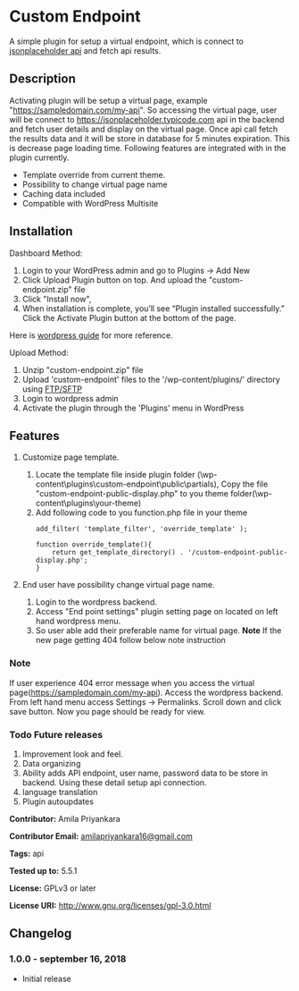 # Custom Endpoint #

A simple plugin for setup a virtual endpoint, which is connect to [jsonplaceholder api](https://jsonplaceholder.typicode.com) and fetch api results.

## Description ##

Activating plugin will be setup a virtual page, example "https://sampledomain.com/my-api". So accessing the virtual page, user will be connect to https://jsonplaceholder.typicode.com api in the backend and fetch user details and display on the virtual page. Once api call fetch the results data and it will be store in database for 5 minutes expiration. This is decrease page loading time. Following features are integrated with in the plugin currently.

* Template override from current theme.
* Possibility to change virtual page name
* Caching data included
* Compatible with WordPress Multisite

## Installation ##
Dashboard Method:

1. Login to your WordPress admin and go to Plugins -> Add New
2. Click Upload Plugin button on top. And upload the "custom-endpoint.zip" file
3. Click "Install now",
4. When installation is complete, you’ll see “Plugin installed successfully.” Click the Activate Plugin button at the bottom of the page.

Here is [wordpress guide](https://wordpress.org/support/article/managing-plugins/#manual-upload-via-wordpress-admin) for more reference.

Upload Method:

1. Unzip "custom-endpoint.zip" file
2. Upload 'custom-endpoint' files to the '/wp-content/plugins/' directory using [FTP/SFTP](https://help.one.com/hc/en-us/articles/115005585709-How-do-I-connect-to-an-SFTP-server-with-FileZilla-)
3. Login to wordpress admin
4. Activate the plugin through the 'Plugins' menu in WordPress


## Features ##

1. Customize page template.
    1. Locate the template file inside plugin folder (\wp-content\plugins\custom-endpoint\public\partials), Copy the file "custom-endpoint-public-display.php" to you theme folder(\wp-content\plugins\your-theme)
    2. Add following code to you function.php file in your theme
        ```
        add_filter( 'template_filter', 'override_template' );
        
        function override_template(){
            return get_template_directory() . '/custom-endpoint-public-display.php';
        }
        ```

2. End user have possibility change virtual page name. 
    1. Login to the wordpress backend.  
    2. Access "End point settings" plugin setting page on located on left hand wordpress menu.
    3. So user able add their preferable name for virtual page. **Note** If the new page getting 404 follow below note instruction


### Note ###
If user experience 404 error message when you access the virtual page(https://sampledomain.com/my-api). Access the wordpress backend. From left hand menu access Settings -> Permalinks. Scroll down and click save button. Now you page should be ready for view.

### Todo Future releases ###
1. Improvement look and feel.
2. Data organizing
3. Ability adds API endpoint, user name, password data to be store in backend. Using these detail setup api connection.
4. language translation
5. Plugin autoupdates


**Contributor:** Amila Priyankara

**Contributor Email:** amilapriyankara16@gmail.com

**Tags:** api

**Tested up to:**  5.5.1

**License:** GPLv3 or later

**License URI:** http://www.gnu.org/licenses/gpl-3.0.html

## Changelog ##

### 1.0.0 - september 16, 2018 ###
* Initial release

